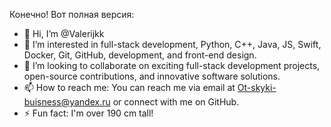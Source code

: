 Конечно! Вот полная версия:

- 👋 Hi, I’m @Valerijkk
- 👀 I’m interested in full-stack development, Python, C++, Java, JS, Swift, Docker, Git, GitHub, development, and front-end design.
- 💞️ I’m looking to collaborate on exciting full-stack development projects, open-source contributions, and innovative software solutions.
- 📫 How to reach me: You can reach me via email at Ot-skyki-buisness@yandex.ru or connect with me on GitHub.
- ⚡ Fun fact:  I'm over 190 cm tall!

